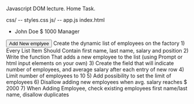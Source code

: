 





Javascript DOM lecture. Home Task.

css/
 -- styles.css
js/
 -- app.js
index.html

<ul class="employeeList">
  <li>
    <span class="employeeFirstName">John</span>
    <span class="employeeLastName">Doe</span>
    <span class="employeeSalary">$ 1000</span>
    <span class="employeePosition">Manager</span>
  </li>
</ul>
<button class="addEmployee">Add New emplyee</button>
Create the dynamic list of employees on the factory
1) Every List Item Should Contain first name, last name, salary and position
2) Write the function That adds  a new employee to the list (using Prompt or html input elements on your own)
3) Create the field that will indicate number of employees, and average salary after each entry of new row
4) Limit number of employees to 10
5) Add possibility to set the limit of employees
6) Disallow adding new employees when avg. salary reaches $ 2000
7) When Adding Employee, check existing employees first name/last name, disallow duplicates
